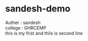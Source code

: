 
# sandesh-demo
Auther : sandesh  <br>
college : GHRCEMP <br>
this is my frist 
and thils is second line
